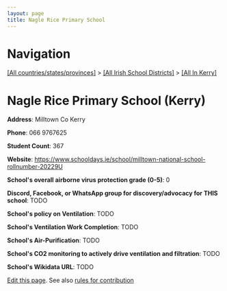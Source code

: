 ```yaml
---
layout: page
title: Nagle Rice Primary School
---
```

# Navigation

[[All countries/states/provinces]](../../..) > [[All Irish School Districts]](../..) > [[All In Kerry]](..)

# Nagle Rice Primary School (Kerry)

**Address**: Milltown Co Kerry

**Phone**: 066 9767625

**Student Count**: 367

**Website**: <https://www.schooldays.ie/school/milltown-national-school-rollnumber-20229U>

**School's overall airborne virus protection grade (0-5)**: 0

**Discord, Facebook, or WhatsApp group for discovery/advocacy for THIS school**: TODO

**School's policy on Ventilation**: TODO

**School's Ventilation Work Completion**: TODO

**School's Air-Purification**: TODO

**School's CO2 monitoring to actively drive ventilation and filtration**: TODO

**School's Wikidata URL**: TODO


[Edit this page](https://github.com/ventilate-schools/Ireland/edit/main/./Kerry/Nagle_Rice_Primary_School.md). See also [rules for contribution](../../../contribution-rules/)